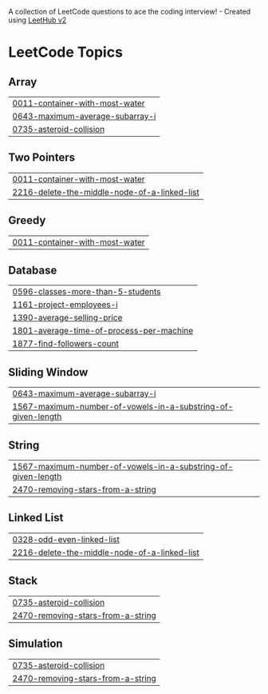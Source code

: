 A collection of LeetCode questions to ace the coding interview! - Created using [LeetHub v2](https://github.com/arunbhardwaj/LeetHub-2.0)
<!---LeetCode Topics Start-->
# LeetCode Topics
## Array
|  |
| ------- |
| [0011-container-with-most-water](https://github.com/Akshaya3214/leetcode_akshaya/tree/master/0011-container-with-most-water) |
| [0643-maximum-average-subarray-i](https://github.com/Akshaya3214/leetcode_akshaya/tree/master/0643-maximum-average-subarray-i) |
| [0735-asteroid-collision](https://github.com/Akshaya3214/leetcode_akshaya/tree/master/0735-asteroid-collision) |
## Two Pointers
|  |
| ------- |
| [0011-container-with-most-water](https://github.com/Akshaya3214/leetcode_akshaya/tree/master/0011-container-with-most-water) |
| [2216-delete-the-middle-node-of-a-linked-list](https://github.com/Akshaya3214/leetcode_akshaya/tree/master/2216-delete-the-middle-node-of-a-linked-list) |
## Greedy
|  |
| ------- |
| [0011-container-with-most-water](https://github.com/Akshaya3214/leetcode_akshaya/tree/master/0011-container-with-most-water) |
## Database
|  |
| ------- |
| [0596-classes-more-than-5-students](https://github.com/Akshaya3214/leetcode_akshaya/tree/master/0596-classes-more-than-5-students) |
| [1161-project-employees-i](https://github.com/Akshaya3214/leetcode_akshaya/tree/master/1161-project-employees-i) |
| [1390-average-selling-price](https://github.com/Akshaya3214/leetcode_akshaya/tree/master/1390-average-selling-price) |
| [1801-average-time-of-process-per-machine](https://github.com/Akshaya3214/leetcode_akshaya/tree/master/1801-average-time-of-process-per-machine) |
| [1877-find-followers-count](https://github.com/Akshaya3214/leetcode_akshaya/tree/master/1877-find-followers-count) |
## Sliding Window
|  |
| ------- |
| [0643-maximum-average-subarray-i](https://github.com/Akshaya3214/leetcode_akshaya/tree/master/0643-maximum-average-subarray-i) |
| [1567-maximum-number-of-vowels-in-a-substring-of-given-length](https://github.com/Akshaya3214/leetcode_akshaya/tree/master/1567-maximum-number-of-vowels-in-a-substring-of-given-length) |
## String
|  |
| ------- |
| [1567-maximum-number-of-vowels-in-a-substring-of-given-length](https://github.com/Akshaya3214/leetcode_akshaya/tree/master/1567-maximum-number-of-vowels-in-a-substring-of-given-length) |
| [2470-removing-stars-from-a-string](https://github.com/Akshaya3214/leetcode_akshaya/tree/master/2470-removing-stars-from-a-string) |
## Linked List
|  |
| ------- |
| [0328-odd-even-linked-list](https://github.com/Akshaya3214/leetcode_akshaya/tree/master/0328-odd-even-linked-list) |
| [2216-delete-the-middle-node-of-a-linked-list](https://github.com/Akshaya3214/leetcode_akshaya/tree/master/2216-delete-the-middle-node-of-a-linked-list) |
## Stack
|  |
| ------- |
| [0735-asteroid-collision](https://github.com/Akshaya3214/leetcode_akshaya/tree/master/0735-asteroid-collision) |
| [2470-removing-stars-from-a-string](https://github.com/Akshaya3214/leetcode_akshaya/tree/master/2470-removing-stars-from-a-string) |
## Simulation
|  |
| ------- |
| [0735-asteroid-collision](https://github.com/Akshaya3214/leetcode_akshaya/tree/master/0735-asteroid-collision) |
| [2470-removing-stars-from-a-string](https://github.com/Akshaya3214/leetcode_akshaya/tree/master/2470-removing-stars-from-a-string) |
<!---LeetCode Topics End-->